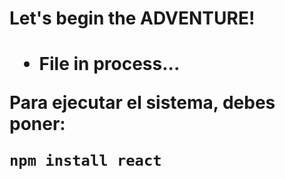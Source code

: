 <h1>Let's begin the ADVENTURE!<h1>

- File in process...


Para ejecutar el sistema, debes poner:

```npm install react```
